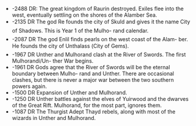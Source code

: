 - -2488 DR: The great kingdom of Raurin destroyed. Exiles flee into the west, eventually settling on the shores of the Alamber Sea.
- -2135 DR The god Re founds the city of Skuld and gives it the name City of Shadows. This is Year 1 of the Mulho-
  rand calendar.
- -2087 DR
  The god Enlil finds pearls on
  the west coast of the Alam-
  ber. He founds the city of
  Unthalass (City of Gems).
- -1967 DR
  Unther and Mulhorand
  clash at the River of Swords.
  The first Mulhorandi/Un-
  ther War begins.
- -1961 DR
  Gods agree that the River of
  Swords will be the eternal
  boundary between Mulho-
  rand and Unther. There are
  occasional clashes, but
  there is never a major war
  between the two southern
  powers again.
- -1500 DR
  Expansion of Unther and
  Mulhorand.
- -1250 DR
  Unther battles against the
  elves of Yuirwood and the
  dwarves of the Great Rift.
  Mulhorand, for the most
  part, ignores them.
- -1087 DR
  The Thurgist Adept Thayd
  rebels, along with most of
  the wizards in Unther and
  Mulhorand.